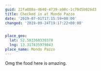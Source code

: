 ```yaml
---
guid: 22fa080a-d640-4739-a80c-1c70d5b026d3
title: Checked in at Mondo Pazzo
date: '2019-07-01T17:15:59+00:00'
changed: '2019-09-24T19:17:22+00:00'


place_geo:
  lat: 52.503360330378
  lng: 13.317435979843
place_name: Mondo Pazzo
---
```


Omg the food here is amazing. 
